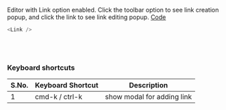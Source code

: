 Editor with Link option enabled. Click the toolbar option to see link creation popup, and click the link to see link editing popup. <a target="_blank" href="https://github.com/nib-edit/Nib/blob/master/packages/docs/demo/Link/index.jsx">Code</a>

```js
<Link />
```

<br />
<br />

### Keyboard shortcuts

| S.No. | Keyboard Shortcut | Description                |
| ----- | ----------------- | -------------------------- |
| 1     | cmd-k / ctrl-k    | show modal for adding link |
